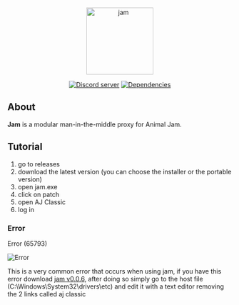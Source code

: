 <div align="center">
  <br />
  <p>
    <img src="https://i.imgur.com/Fe6Uvjs.png" width="150" alt="jam" />
  </p>
  <p>
    <a href="https://discord.link/jam"><img src="https://img.shields.io/discord/845083859069698058?color=7289da&logo=discord&logoColor=white" alt="Discord server" /></a>
    <a href="https://david-dm.org/sxip/jam"><img src="https://img.shields.io/david/sxip/jam.svg?maxAge=3600" alt="Dependencies" /></a>
  </p>
</div>

## About

**Jam** is a modular man-in-the-middle proxy for Animal Jam.

## Tutorial

1. go to releases
2. download the latest version (you can choose the installer or the portable version)
3. open jam.exe
4. click on patch
5. open AJ Classic
6. log in

### Error

Error (65793)

![Error](https://cdn.discordapp.com/attachments/857298622685249537/859490704522346526/unknown.png)

This is a very common error that occurs when using jam, if you have this error download [jam v0.0.6](https://github.com/Auth-Xero/jam/releases/download/0.0.5-1618-1/Jam.Setup.0.0.5.exe), after doing so simply go to the host file (C:\Windows\System32\drivers\etc) and edit it with a text editor removing the 2 links called aj classic
